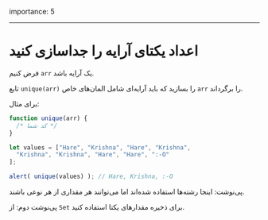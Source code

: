 importance: 5

---

# اعداد یکتای آرایه را جداسازی کنید

فرض کنیم `arr` یک آرایه باشد.

تابع `unique(arr)` را بسازید که باید آرایه‌ای شامل المان‌های خاص `arr` را برگرداند.

برای مثال:

```js
function unique(arr) {
  /* کد شما */
}

let values = ["Hare", "Krishna", "Hare", "Krishna",
  "Krishna", "Krishna", "Hare", "Hare", ":-O"
];

alert( unique(values) ); // Hare, Krishna, :-O
```

پی‌نوشت: اینجا رشته‌ها استفاده شده‌اند اما می‌توانند هر مقداری از هر نوعی باشند.

پی‌نوشت دوم: از `Set` برای ذخیره مقدارهای یکتا استفاده کنید.
